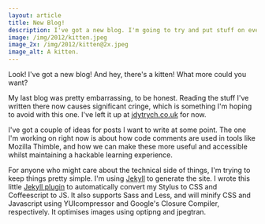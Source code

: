 ```yaml
---
layout: article
title: New Blog!
description: I've got a new blog. I'm going to try and put stuff on every couple of months or so.
image: /img/2012/kitten.jpeg
image_2x: /img/2012/kitten@2x.jpeg
image_alt: A kitten.
---
```


Look! I've got a new blog! And hey, there's a kitten! What more could you want?

My last blog was pretty embarrassing, to be honest. Reading the stuff I've written there now causes significant cringe, which is something I'm hoping to avoid with this one. I've left it up at [jdytrych.co.uk](http://jdytrych.co.uk) for now.

I've got a couple of ideas for posts I want to write at some point. The one I'm working on right now is about how code comments are used in tools like Mozilla Thimble, and how we can make these more useful and accessible whilst maintaining a hackable learning experience.

For anyone who might care about the technical side of things, I'm trying to keep things pretty simple. I'm using [Jekyll](https://github.com/mojombo/jekyll) to generate the site. I wrote this little [Jekyll plugin](https://gist.github.com/4578938) to automatically convert my Stylus to CSS and Coffeescript to JS. It also supports Sass and Less, and will minify CSS and Javascript using YUIcompressor and Google's Closure Compiler, respectively. It optimises images using optipng and jpegtran.